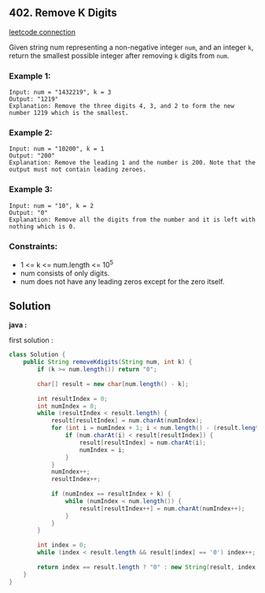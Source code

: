 ## 402. Remove K Digits

[leetcode connection](https://leetcode.com/problems/remove-k-digits/)

Given string num representing a non-negative integer `num`, and an integer `k`, return the smallest possible integer after removing `k` digits from `num`.

### Example 1:
```
Input: num = "1432219", k = 3
Output: "1219"
Explanation: Remove the three digits 4, 3, and 2 to form the new number 1219 which is the smallest.
```

### Example 2:
```
Input: num = "10200", k = 1
Output: "200"
Explanation: Remove the leading 1 and the number is 200. Note that the output must not contain leading zeroes.
```

### Example 3:
```
Input: num = "10", k = 2
Output: "0"
Explanation: Remove all the digits from the number and it is left with nothing which is 0.
```

### Constraints:

* 1 <= k <= num.length <= 10<sup>5</sup>
* num consists of only digits.
* num does not have any leading zeros except for the zero itself.

## Solution

**java :**

first solution :
```java
class Solution {
    public String removeKdigits(String num, int k) {
        if (k >= num.length()) return "0";
        
        char[] result = new char[num.length() - k];
        
        int resultIndex = 0;
        int numIndex = 0;
        while (resultIndex < result.length) {
            result[resultIndex] = num.charAt(numIndex);
            for (int i = numIndex + 1; i < num.length() - (result.length - resultIndex) + 1; i++) {
                if (num.charAt(i) < result[resultIndex]) {
                    result[resultIndex] = num.charAt(i);
                    numIndex = i;
                }
            }
            numIndex++;
            resultIndex++;
            
            if (numIndex == resultIndex + k) {
                while (numIndex < num.length()) {
                    result[resultIndex++] = num.charAt(numIndex++);
                }
            }
        }
        
        int index = 0;
        while (index < result.length && result[index] == '0') index++;
        
        return index == result.length ? "0" : new String(result, index, result.length - index);
    }
}
```